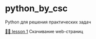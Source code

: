# python_by_csc
 Python для решения практических задач
 
 [👨‍💻 lesson 1](https://github.com/petushoque/python_by_csc/blob/main/lesson1step2.py) Скачивание web-страниц
